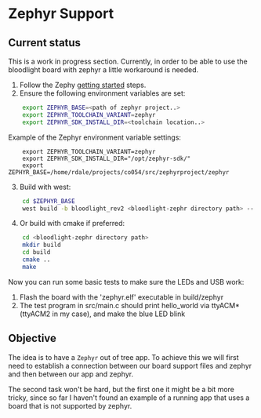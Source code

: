 # Zephyr Support

## Current status

This is a work in progress section. Currently, in order to be able to use the bloodlight board with zephyr a little workaround is needed.

1. Follow the Zephy [getting started](pw) steps.
2. Ensure the following environment variables are set:

```sh
    export ZEPHYR_BASE=<path of zephyr project..>
    export ZEPHYR_TOOLCHAIN_VARIANT=zephyr
    export ZEPHYR_SDK_INSTALL_DIR=<toolchain location..>
```

  Example of the Zephyr environment variable settings:
```
    export ZEPHYR_TOOLCHAIN_VARIANT=zephyr
    export ZEPHYR_SDK_INSTALL_DIR="/opt/zephyr-sdk/"
    export ZEPHYR_BASE=/home/rdale/projects/co054/src/zephyrproject/zephyr

```

3. Build with west:

```sh
    cd $ZEPHYR_BASE
    west build -b bloodlight_rev2 <bloodlight-zephr directory path> -- -DBOARD_ROOT=<bloodlight-zephr directory path>
```

4. Or build with cmake if preferred:

```sh
    cd <bloodlight-zephr directory path>
    mkdir build
    cd build
    cmake ..
    make
```

Now you can run some basic tests to make sure the LEDs and USB work:

1. Flash the board with the 'zephyr.elf' executable in build/zephyr
2. The test program in src/main.c should print hello_world via ttyACM* (ttyACM2 in my case), and make the blue LED blink

## Objective

The idea is to have a `Zephyr` out of tree app. To achieve this we will first need to establish a connection between our board support files and zephyr and then between our app and zephyr.

The second task won't be hard, but the first one it might be a bit more tricky, since so far I haven't found an example of a running app that uses a board that is not supported by zephyr.
